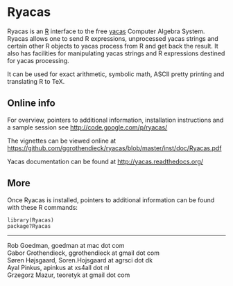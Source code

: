 # Ryacas #

Ryacas is an [R](https://www.r-project.org/) interface to
the free [yacas](http://www.yacas.org) Computer Algebra
System.  Ryacas allows one to send R expressions,
unprocessed yacas strings and certain other R objects to
yacas process from R and get back the result. It also has
facilities for manipulating yacas strings and R expressions
destined for yacas processing.

It can be used for exact arithmetic, symbolic math, ASCII
pretty printing and translating R to TeX. 

## Online info ##
For overview, pointers to additional information, installation
instructions and a sample session see http://code.google.com/p/ryacas/

The vignettes can be viewed online at https://github.com/ggrothendieck/ryacas/blob/master/inst/doc/Ryacas.pdf

Yacas documentation can be found at http://yacas.readthedocs.org/

## More ##
Once Ryacas is installed, pointers to additional information
can be found with these R commands:

    library(Ryacas)
    package?Ryacas


---

Rob Goedman, goedman at mac dot com  
Gabor Grothendieck, ggrothendieck at gmail dot com  
Søren Højsgaard, Soren.Hojsgaard at agrsci dot dk  
Ayal Pinkus, apinkus at xs4all dot nl  
Grzegorz Mazur, teoretyk at gmail dot com  
